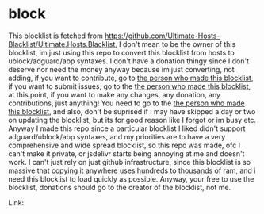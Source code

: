 # block
This blocklist is fetched from https://github.com/Ultimate-Hosts-Blacklist/Ultimate.Hosts.Blacklist, I don't mean to be the owner of this blocklist, im just using this repo to convert this blocklist from hosts to ublock/adguard/abp syntaxes. I don't have a donation thingy since I don't deserve nor need the money anyway because im just converting, not adding, if you want to contribute, go to [the person who made this blocklist](https://github.com/Ultimate-Hosts-Blacklist/Ultimate.Hosts.Blacklist), if you want to submit issues, go to the [the person who made this blocklist](https://github.com/Ultimate-Hosts-Blacklist/Ultimate.Hosts.Blacklist), at this point, if you want to make any changes, any donation, any contributions, just anything! You need to go to the [the person who made this blocklist](https://github.com/Ultimate-Hosts-Blacklist/Ultimate.Hosts.Blacklist), and also, don't be suprised if i may have skipped a day or two on updating the blocklist, but its for good reason like I forgot or im busy etc. Anyway I made this repo since a particular blocklist I liked didn't support adguard/ublock/abp syntaxes, and my priorities are to have a very comprehensive and wide spread blocklist, so this repo was made, ofc I can't make it private, or jsdelivr starts being annoying at me and doesn't work. I can't just rely on just github infrastructure, since this blocklist is so massive that copying it anywhere uses hundreds to thousands of ram, and i need this blocklist to load quickly as possible. Anyway, your free to use the blocklist, donations should go to the creator of the blocklist, not me.

Link: 
